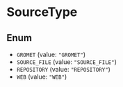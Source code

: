 # SourceType

## Enum

* `GROMET` (value: `"GROMET"`)
* `SOURCE_FILE` (value: `"SOURCE_FILE"`)
* `REPOSITORY` (value: `"REPOSITORY"`)
* `WEB` (value: `"WEB"`)
